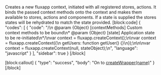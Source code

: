 Creates a new fluxapp context, initiated with all registered stores, actions. It binds the passed context methods onto the context and makes them available to stores, actions and components. If a state is supplied the stores states will be rehydrated to match the state provided.
[block:code]
{
  "codes": [
    {
      "code": "/*\n* @param {Object} [contextMethods] Custom context methods to be bound\n* @param {Object} [state]          Application state to be re-initiated\n*/\nvar context = fluxapp.createContext();\n\nvar context = fluxapp.createContext({\n  getUsers: function getUser() {}\n});\n\n\nvar context = fluxapp.createContext(null, stateObject);\n",
      "language": "javascript"
    }
  ],
  "sidebar": true
}
[/block]

[block:callout]
{
  "type": "success",
  "body": "On to [createWrapper(name)](/v0.1.0/docs/createwrappername)"
}
[/block]